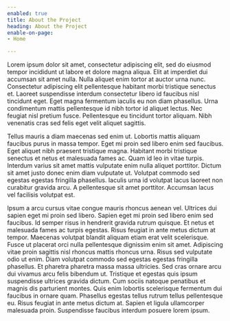 ```yaml
---
enabled: true
title: About the Project
heading: About the Project
enable-on-page:
- Home

---
```

Lorem ipsum dolor sit amet, consectetur adipiscing elit, sed do eiusmod tempor incididunt ut labore et dolore magna aliqua. Elit at imperdiet dui accumsan sit amet nulla. Nulla aliquet enim tortor at auctor urna nunc. Consectetur adipiscing elit pellentesque habitant morbi tristique senectus et. Laoreet suspendisse interdum consectetur libero id faucibus nisl tincidunt eget. Eget magna fermentum iaculis eu non diam phasellus. Urna condimentum mattis pellentesque id nibh tortor id aliquet lectus. Nec feugiat nisl pretium fusce. Pellentesque eu tincidunt tortor aliquam. Nibh venenatis cras sed felis eget velit aliquet sagittis.

Tellus mauris a diam maecenas sed enim ut. Lobortis mattis aliquam faucibus purus in massa tempor. Eget mi proin sed libero enim sed faucibus. Eget aliquet nibh praesent tristique magna. Habitant morbi tristique senectus et netus et malesuada fames ac. Quam id leo in vitae turpis. Interdum varius sit amet mattis vulputate enim nulla aliquet porttitor. Dictum sit amet justo donec enim diam vulputate ut. Volutpat commodo sed egestas egestas fringilla phasellus. Iaculis urna id volutpat lacus laoreet non curabitur gravida arcu. A pellentesque sit amet porttitor. Accumsan lacus vel facilisis volutpat est.

Ipsum a arcu cursus vitae congue mauris rhoncus aenean vel. Ultrices dui sapien eget mi proin sed libero. Sapien eget mi proin sed libero enim sed faucibus. Id semper risus in hendrerit gravida rutrum quisque. Et netus et malesuada fames ac turpis egestas. Risus feugiat in ante metus dictum at tempor. Maecenas volutpat blandit aliquam etiam erat velit scelerisque. Fusce ut placerat orci nulla pellentesque dignissim enim sit amet. Adipiscing vitae proin sagittis nisl rhoncus mattis rhoncus urna. Risus sed vulputate odio ut enim. Diam volutpat commodo sed egestas egestas fringilla phasellus. Et pharetra pharetra massa massa ultricies. Sed cras ornare arcu dui vivamus arcu felis bibendum ut. Tristique et egestas quis ipsum suspendisse ultrices gravida dictum. Cum sociis natoque penatibus et magnis dis parturient montes. Quis enim lobortis scelerisque fermentum dui faucibus in ornare quam. Phasellus egestas tellus rutrum tellus pellentesque eu. Risus feugiat in ante metus dictum at. Sapien et ligula ullamcorper malesuada proin. Suspendisse faucibus interdum posuere lorem ipsum.